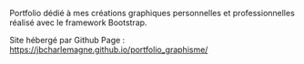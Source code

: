 Portfolio dédié à mes créations graphiques personnelles et professionnelles réalisé avec le framework Bootstrap.

Site hébergé par Github Page : https://jbcharlemagne.github.io/portfolio_graphisme/
